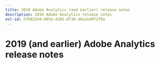```yaml
---
title: 2019 Adobe Analytics (and earlier) release notes
description: 2019 Adobe Analytics release notes
exl-id: 5f6822e9-895a-4285-8f30-48a2ed9f1f0a
---
```

# 2019 (and earlier) Adobe Analytics release notes
